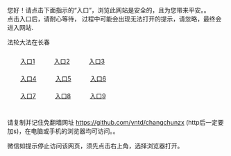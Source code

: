 您好！请点击下面指示的“入口”，浏览此网站是安全的，且为您带来平安。。 <br/>
点击入口后，请耐心等待， 过程中可能会出现无法打开的提示，请忽略，最终会进入网站. </br>

法轮大法在长春<br/>
<div style="padding:10px"><a style="margin:20px" target="_blank" href="https://d1ck87dqmfnmxm.cloudfront.net/2Qpsp?lrieu" id="ccLink1" rel="nofollow">入口1</a> <a target="_blank" style="margin:20px" href="https://d3aoxwodvqpxzt.cloudfront.net/2Qpsp?mpjdhmhy" id="ccLink2" rel="nofollow">入口2</a> <a style="margin:20px" target="_blank" href="https://d3d39texe9bzno.cloudfront.net/2Qpsp?fisywge" id="ccLink3" rel="nofollow">入口3</a></div>

<div style="padding:10px" ><a style="margin:20px" target="_blank" href="https://d1ck87dqmfnmxm.cloudfront.net/2Qpsp?lrieu" id="ccLink4" rel="nofollow">入口4</a> <a style="margin:20px" href="https://d3aoxwodvqpxzt.cloudfront.net/2Qpsp?mpjdhmhy" target="_blank" id="ccLink5" rel="nofollow">入口5</a> <a style="margin:20px" href="https://d3d39texe9bzno.cloudfront.net/2Qpsp?fisywge" target="_blank" id="ccLink6" rel="nofollow">入口6</a></div>

<div style="padding:10px"><a style="margin:20px" target="_blank" href="https://d1ck87dqmfnmxm.cloudfront.net/2Qpsp?lrieu" id="ccLink7" rel="nofollow">入口7</a> <a style="margin:20px" href="https://d3aoxwodvqpxzt.cloudfront.net/2Qpsp?mpjdhmhy" target="_blank" id="ccLink8" rel="nofollow">入口8</a> <a style="margin:20px" target="_blank" href="https://d3d39texe9bzno.cloudfront.net/2Qpsp?fisywge" id="ccLink9" rel="nofollow">入口9</a></div>

<br/>



请复制并记住免翻墙网址 https://github.com/yntd/changchunzx (http后一定要加s)，在电脑或手机的浏览器均可访问。。<br/>

微信如提示停止访问该网页，须先点击右上角，选择浏览器打开。
